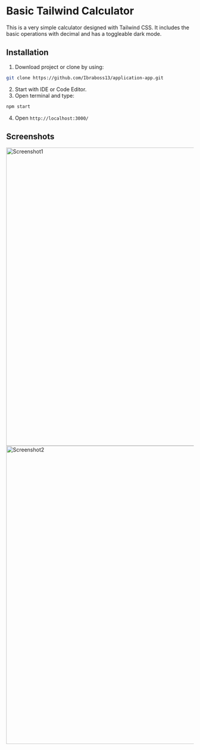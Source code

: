 # Basic Tailwind Calculator

This is a very simple calculator designed with Tailwind CSS. It includes the basic operations with decimal and has a toggleable dark mode.

## Installation

1. Download project or clone by using:

```bash
git clone https://github.com/Ibraboss13/application-app.git
```
2. Start with IDE or Code Editor.
3. Open terminal and type:
```bash
npm start
```
4. Open 
`http://localhost:3000/`

## Screenshots

<img width="801" heigth="916" alt="Screenshot1" src="https://github.com/Ibraboss13/tailwind-calculator/assets/130253309/caf1531b-534f-4c7d-a0b1-013413dd4000">
<img width="801" heigth="916" alt="Screenshot2" src="https://github.com/Ibraboss13/tailwind-calculator/assets/130253309/dfde17a0-ef17-40cf-b4f6-acd2c0000590">
